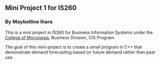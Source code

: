 ## Mini Project 1 for IS260
### By Maybelline Ihara
This is a mini project in IS260 for Business Information Systems under the [College
of Micronesia](http://www.comfsm.fm), Business Division, CIS Program.

The goal of this mini-project is to create a small program in C++ that 
demonstrate demand forecasting based on future demand rather than past use.
